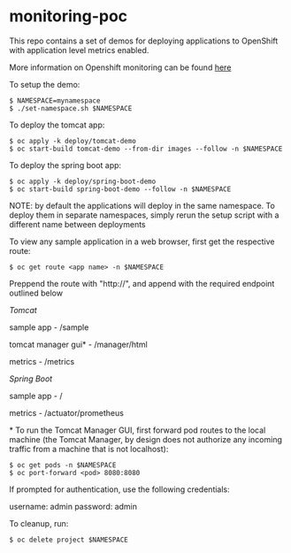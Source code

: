 # monitoring-poc

This repo contains a set of demos for deploying applications to OpenShift with application level metrics enabled.

More information on Openshift monitoring can be found [here](https://confluence.capgroup.com/pages/viewpage.action?spaceKey=CNTEN&title=Monitoring+Stack+PoC)

To setup the demo:
```
$ NAMESPACE=mynamespace
$ ./set-namespace.sh $NAMESPACE
```

To deploy the tomcat app:
```
$ oc apply -k deploy/tomcat-demo
$ oc start-build tomcat-demo --from-dir images --follow -n $NAMESPACE
```

To deploy the spring boot app:
```
$ oc apply -k deploy/spring-boot-demo
$ oc start-build spring-boot-demo --follow -n $NAMESPACE
```
NOTE: by default the applications will deploy in the same namespace. To deploy them in separate namespaces, simply rerun the setup script with a different name between deployments

To view any sample application in a web browser, first get the respective route:
```
$ oc get route <app name> -n $NAMESPACE
```

Preppend the route with "http://", and append with the required endpoint outlined below

*Tomcat*

  sample app            - /sample

  tomcat manager gui\*    - /manager/html

  metrics               - /metrics


*Spring Boot*

  sample app            - /

  metrics               - /actuator/prometheus


\* To run the Tomcat Manager GUI, first forward pod routes to the local machine (the Tomcat Manager, by design does not authorize any incoming traffic from a machine that is not localhost):
```
$ oc get pods -n $NAMESPACE
$ oc port-forward <pod> 8080:8080
```
If prompted for authentication, use the following credentials:

username: admin
password: admin



To cleanup, run:
```
$ oc delete project $NAMESPACE
```

